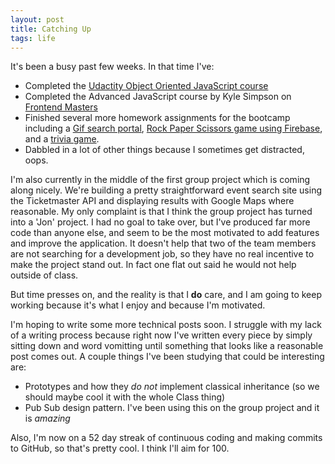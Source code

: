 ```yaml
---
layout: post
title: Catching Up
tags: life
---
```

It's been a busy past few weeks. In that time I've:

- Completed the [Udactity Object Oriented JavaScript course](https://www.udacity.com/course/object-oriented-javascript--ud015)
- Completed the Advanced JavaScript course by Kyle Simpson on [Frontend Masters](https://frontendmasters.com)
- Finished several more homework assignments for the bootcamp including a [Gif search portal](https://jongrim.github.io/giphy), [Rock Paper Scissors game using Firebase](https://jongrim.github.io/realtime-RPS), and a [trivia game](https://jongrim.github.io/trivia-game).
- Dabbled in a lot of other things because I sometimes get distracted, oops.

I'm also currently in the middle of the first group project which is coming along nicely. We're building a pretty straightforward event search site using the Ticketmaster API and displaying results with Google Maps where reasonable. My only complaint is that I think the group project has turned into a 'Jon' project. I had no goal to take over, but I've produced far more code than anyone else, and seem to be the most motivated to add features and improve the application. It doesn't help that two of the team members are not searching for a development job, so they have no real incentive to make the project stand out. In fact one flat out said he would not help outside of class.

But time presses on, and the reality is that I **do** care, and I am going to keep working because it's what I enjoy and because I'm motivated.

I'm hoping to write some more technical posts soon. I struggle with my lack of a writing process because right now I've written every piece by simply sitting down and word vomitting until something that looks like a reasonable post comes out. A couple things I've been studying that could be interesting are:

- Prototypes and how they *do not* implement classical inheritance (so we should maybe cool it with the whole Class thing)
- Pub Sub design pattern. I've been using this on the group project and it is *amazing*

Also, I'm now on a 52 day streak of continuous coding and making commits to GitHub, so that's pretty cool. I think I'll aim for 100.
